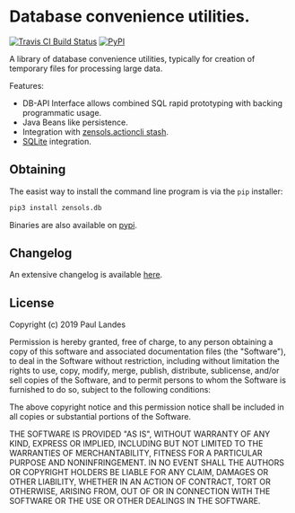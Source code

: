 # Database convenience utilities.

[![Travis CI Build Status][travis-badge]][travis-link]
[![PyPI][pypi-badge]][pypi-link]

A library of database convenience utilities, typically for creation of
temporary files for processing large data.

Features:
* DB-API Interface allows combined SQL rapid prototyping with backing
  programmatic usage.
* Java Beans like persistence.
* Integration with [zensols.actioncli stash].
* [SQLite] integration.


## Obtaining

The easist way to install the command line program is via the `pip` installer:
```bash
pip3 install zensols.db
```

Binaries are also available on [pypi].


## Changelog

An extensive changelog is available [here](CHANGELOG.md).


## License

Copyright (c) 2019 Paul Landes

Permission is hereby granted, free of charge, to any person obtaining a copy of
this software and associated documentation files (the "Software"), to deal in
the Software without restriction, including without limitation the rights to
use, copy, modify, merge, publish, distribute, sublicense, and/or sell copies
of the Software, and to permit persons to whom the Software is furnished to do
so, subject to the following conditions:

The above copyright notice and this permission notice shall be included in all
copies or substantial portions of the Software.

THE SOFTWARE IS PROVIDED "AS IS", WITHOUT WARRANTY OF ANY KIND, EXPRESS OR
IMPLIED, INCLUDING BUT NOT LIMITED TO THE WARRANTIES OF MERCHANTABILITY,
FITNESS FOR A PARTICULAR PURPOSE AND NONINFRINGEMENT. IN NO EVENT SHALL THE
AUTHORS OR COPYRIGHT HOLDERS BE LIABLE FOR ANY CLAIM, DAMAGES OR OTHER
LIABILITY, WHETHER IN AN ACTION OF CONTRACT, TORT OR OTHERWISE, ARISING FROM,
OUT OF OR IN CONNECTION WITH THE SOFTWARE OR THE USE OR OTHER DEALINGS IN THE
SOFTWARE.


<!-- links -->
[travis-link]: https://travis-ci.org/plandes/dbutil
[travis-badge]: https://travis-ci.org/plandes/dbutil.svg?branch=master
[pypi]: https://pypi.org/project/zensols.db/
[pypi-link]: https://pypi.python.org/pypi/zensols.db
[pypi-badge]: https://img.shields.io/pypi/v/zensols.db.svg

[zensols.actioncli stash]: https://github.com/plandes/actioncli/blob/master/src/python/zensols/actioncli/persist.py#L283
[SQLite]: https://www.sqlite.org/index.html
